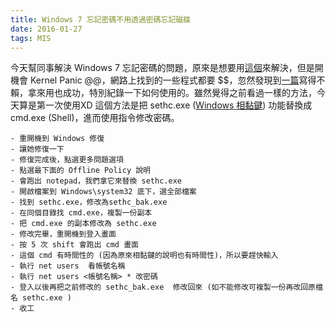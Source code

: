 ```yaml
---
title: Windows 7 忘記密碼不用透過密碼忘記磁碟
date: 2016-01-27 
tags: MIS
---
```


今天幫同事解決 Windows 7 忘記密碼的問題，原來是想要用[這個][1]來解決，但是開機會 Kernel Panic @@，網路上找到的一些程式都要 $$，忽然發現到[一篇][2]寫得不賴，拿來用也成功，特別紀錄一下如何使用的。雖然覺得之前看過一樣的方法，今天算是第一次使用XD
這個方法是把 sethc.exe ([Windows 相黏鍵][3]) 功能替換成 cmd.exe (Shell)，進而使用指令修改密碼。

    - 重開機到 Windows 修復
    - 讓她修復一下
    - 修復完成後，點選更多問題選項
    - 點選最下面的 Offline Policy 說明
    - 會跑出 notepad，我們拿它來替換 sethc.exe
    - 開啟檔案到 Windows\system32 底下，選全部檔案
    - 找到 sethc.exe，修改為sethc_bak.exe
    - 在同個目錄找 cmd.exe，複製一份副本
    - 把 cmd.exe 的副本修改為 sethc.exe
    - 修改完畢，重開機到登入畫面
    - 按 5 次 shift 會跑出 cmd 畫面
    - 這個 cmd 有時間性的 (因為原來相黏鍵的說明也有時間性)，所以要趕快輸入
    - 執行 net users  看帳號名稱
    - 執行 net users <帳號名稱> * 改密碼
    - 登入以後再把之前修改的 sethc_bak.exe  修改回來 (如不能修改可複製一份再改回原檔名 sethc.exe )
    - 收工

[1]: http://pogostick.net/~pnh/ntpasswd/
[2]: http://www.oxhow.com/reset-windows-7-password-without-password-reset-disk/
[3]: http://windows.microsoft.com/zh-tw/windows/make-keyboard-easier-to-use#1TC=windows-7
